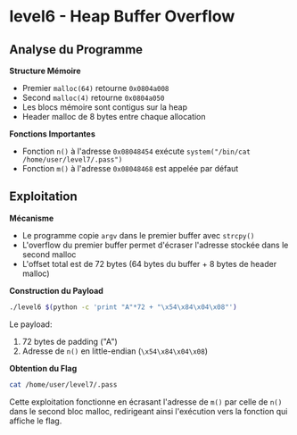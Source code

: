 # level6 - Heap Buffer Overflow

## Analyse du Programme

**Structure Mémoire**
- Premier `malloc(64)` retourne `0x0804a008`
- Second `malloc(4)` retourne `0x0804a050`
- Les blocs mémoire sont contigus sur la heap
- Header malloc de 8 bytes entre chaque allocation

**Fonctions Importantes**
- Fonction `n()` à l'adresse `0x08048454` exécute `system("/bin/cat /home/user/level7/.pass")`
- Fonction `m()` à l'adresse `0x08048468` est appelée par défaut

## Exploitation

**Mécanisme**
- Le programme copie `argv` dans le premier buffer avec `strcpy()`
- L'overflow du premier buffer permet d'écraser l'adresse stockée dans le second malloc
- L'offset total est de 72 bytes (64 bytes du buffer + 8 bytes de header malloc)

**Construction du Payload**
```bash
./level6 $(python -c 'print "A"*72 + "\x54\x84\x04\x08"')
```

Le payload:
1. 72 bytes de padding ("A")
2. Adresse de `n()` en little-endian (`\x54\x84\x04\x08`)

**Obtention du Flag**
```bash
cat /home/user/level7/.pass
```

Cette exploitation fonctionne en écrasant l'adresse de `m()` par celle de `n()` dans le second bloc malloc, redirigeant ainsi l'exécution vers la fonction qui affiche le flag.

